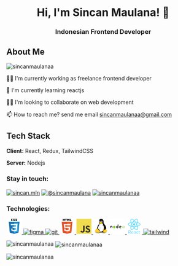 <h1 align="center">Hi, I'm Sincan Maulana! 👋</h1>
<h3 align="center">Indonesian Frontend Developer</h3>

## About Me
<p align="left"> <img
    src="https://komarev.com/ghpvc/?username=sincanmaulanaa&label=Profile%20views&color=0e75b6&style=flat"
    alt="sincanmaulanaa" /> </p>
    
👩‍💻 I'm currently working as freelance frontend developer

🧠 I'm currently learning reactjs

👯‍♀️ I'm looking to collaborate on web development

📫 How to reach me? send me email sincanmaulanaa@gmail.com


## Tech Stack

**Client:** React, Redux, TailwindCSS

**Server:** Nodejs



<h3 align="left">Stay in touch:</h3>
<p align="left">
    <a href="https://instagram.com/sincan.mln" target="blank"><img align="center"
      src="https://raw.githubusercontent.com/rahuldkjain/github-profile-readme-generator/master/src/images/icons/Social/instagram.svg"
      alt="sincan.mln" height="30" width="40" /></a>
  <a href="https://twitter.com/@sincan_maulana" target="blank"><img align="center"
      src="https://raw.githubusercontent.com/rahuldkjain/github-profile-readme-generator/master/src/images/icons/Social/twitter.svg"
      alt="@sincanmaulana" height="30" width="40" /></a>
  <a href="https://fb.com/Sincan-Maulana" target="blank"><img align="center"
      src="https://raw.githubusercontent.com/rahuldkjain/github-profile-readme-generator/master/src/images/icons/Social/facebook.svg"
      alt="sincanmaulanaa" height="30" width="40" /></a>
</p>

<h3 align="left">Technologies:</h3>
<p align="left"> <a href="https://www.w3schools.com/css/" target="_blank" rel="noreferrer"> <img
      src="https://raw.githubusercontent.com/devicons/devicon/master/icons/css3/css3-original-wordmark.svg" alt="css3"
      width="40" height="40" /> </a> <a href="https://www.figma.com/" target="_blank" rel="noreferrer">
    <img src="https://www.vectorlogo.zone/logos/figma/figma-icon.svg" alt="figma" width="40" height="40" /> </a> <a
    href="https://git-scm.com/" target="_blank" rel="noreferrer"> <img
      src="https://www.vectorlogo.zone/logos/git-scm/git-scm-icon.svg" alt="git" width="40" height="40" /> </a> <a
    href="https://www.w3.org/html/" target="_blank" rel="noreferrer"> <img
      src="https://raw.githubusercontent.com/devicons/devicon/master/icons/html5/html5-original-wordmark.svg"
      alt="html5" width="40" height="40" /> </a> <a href="https://developer.mozilla.org/en-US/docs/Web/JavaScript"
    target="_blank" rel="noreferrer"> <img
      src="https://raw.githubusercontent.com/devicons/devicon/master/icons/javascript/javascript-original.svg"
      alt="javascript" width="40" height="40" /> </a> <a href="https://www.linux.org/" target="_blank" rel="noreferrer">
    <img src="https://raw.githubusercontent.com/devicons/devicon/master/icons/linux/linux-original.svg" alt="linux"
      width="40" height="40" /> </a> <a href="https://nodejs.org" target="_blank" rel="noreferrer"> <img
      src="https://raw.githubusercontent.com/devicons/devicon/master/icons/nodejs/nodejs-original-wordmark.svg"
      alt="nodejs" width="40" height="40" /> </a> <a href="https://reactjs.org/" target="_blank" rel="noreferrer"> <img
      src="https://raw.githubusercontent.com/devicons/devicon/master/icons/react/react-original-wordmark.svg"
      alt="react" width="40" height="40" /> </a> <a href="https://tailwindcss.com/" target="_blank" rel="noreferrer">
    <img src="https://www.vectorlogo.zone/logos/tailwindcss/tailwindcss-icon.svg" alt="tailwind" width="40"
      height="40" />
  </a> </p>

<p><img align="left"
    src="https://github-readme-stats.vercel.app/api/top-langs?username=sincanmaulanaa&show_icons=true&theme=tokyonight&locale=en&layout=compact"
    alt="sincanmaulanaa" /></p>

<p>&nbsp;<img align="center"
    src="https://github-readme-stats.vercel.app/api?username=sincanmaulanaa&show_icons=true&locale=en"
    alt="sincanmaulanaa" /></p>

<p><img align="center" src="https://github-readme-streak-stats.herokuapp.com/?user=sincanmaulanaa&"
    alt="sincanmaulanaa" /></p>
